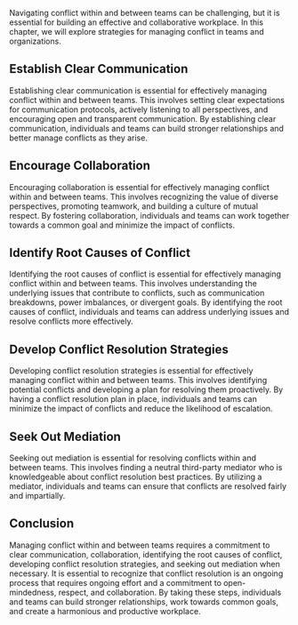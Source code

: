 
Navigating conflict within and between teams can be challenging, but it is essential for building an effective and collaborative workplace. In this chapter, we will explore strategies for managing conflict in teams and organizations.

Establish Clear Communication
-----------------------------

Establishing clear communication is essential for effectively managing conflict within and between teams. This involves setting clear expectations for communication protocols, actively listening to all perspectives, and encouraging open and transparent communication. By establishing clear communication, individuals and teams can build stronger relationships and better manage conflicts as they arise.

Encourage Collaboration
-----------------------

Encouraging collaboration is essential for effectively managing conflict within and between teams. This involves recognizing the value of diverse perspectives, promoting teamwork, and building a culture of mutual respect. By fostering collaboration, individuals and teams can work together towards a common goal and minimize the impact of conflicts.

Identify Root Causes of Conflict
--------------------------------

Identifying the root causes of conflict is essential for effectively managing conflict within and between teams. This involves understanding the underlying issues that contribute to conflicts, such as communication breakdowns, power imbalances, or divergent goals. By identifying the root causes of conflict, individuals and teams can address underlying issues and resolve conflicts more effectively.

Develop Conflict Resolution Strategies
--------------------------------------

Developing conflict resolution strategies is essential for effectively managing conflict within and between teams. This involves identifying potential conflicts and developing a plan for resolving them proactively. By having a conflict resolution plan in place, individuals and teams can minimize the impact of conflicts and reduce the likelihood of escalation.

Seek Out Mediation
------------------

Seeking out mediation is essential for resolving conflicts within and between teams. This involves finding a neutral third-party mediator who is knowledgeable about conflict resolution best practices. By utilizing a mediator, individuals and teams can ensure that conflicts are resolved fairly and impartially.

Conclusion
----------

Managing conflict within and between teams requires a commitment to clear communication, collaboration, identifying the root causes of conflict, developing conflict resolution strategies, and seeking out mediation when necessary. It is essential to recognize that conflict resolution is an ongoing process that requires ongoing effort and a commitment to open-mindedness, respect, and collaboration. By taking these steps, individuals and teams can build stronger relationships, work towards common goals, and create a harmonious and productive workplace.
